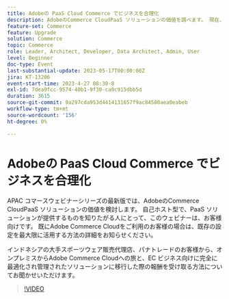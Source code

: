 ```yaml
---
title: Adobeの PaaS Cloud Commerce でビジネスを合理化
description: AdobeのCommerce CloudPaaS ソリューションの価値を調べます。 現在、自己ホスト型で、PaaS ソリューションの機能を知りたがっている方には、このウェビナーをご利用ください。
feature-set: Commerce
feature: Upgrade
solution: Commerce
topic: Commerce
role: Leader, Architect, Developer, Data Architect, Admin, User
level: Beginner
doc-type: Event
last-substantial-update: 2023-05-17T00:00:00Z
jira: KT-13206
event-start-time: 2023-4-27 08:30-8
exl-id: 7dea9fcc-9574-40b1-9f30-ca0c915dbb5d
duration: 3615
source-git-commit: 9a297cda953d4414131657f9ac84580aea0eabeb
workflow-type: tm+mt
source-wordcount: '156'
ht-degree: 0%

---
```


# Adobeの PaaS Cloud Commerce でビジネスを合理化

APAC コマースウェビナーシリーズの最新版では、AdobeのCommerce CloudPaaS ソリューションの価値を検討します。 自己ホスト型で、PaaS ソリューションが提供するものを知りたがる人にとって、このウェビナーは、お客様向けです。 既にAdobe Commerce Cloudをご利用のお客様の場合は、既存の設定を最大限に活用する方法の詳細をお知らせください。

インドネシアの大手スポーツウェア販売代理店、パナトレードのお客様から、オンプレミスからAdobe Commerce Cloudへの旅と、EC ビジネス向けに完全に最適化され管理されたソリューションに移行した際の報酬を受け取る方法についてお聞かせいただけます。

>[!VIDEO](https://video.tv.adobe.com/v/3419132/?learn=on)
